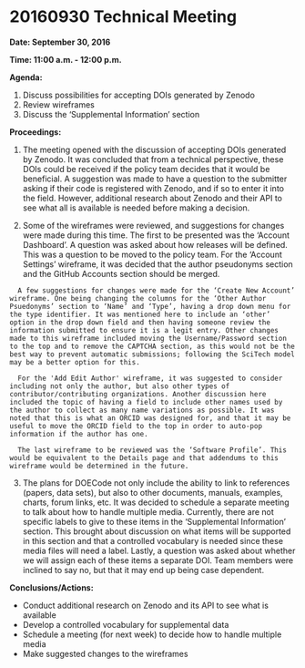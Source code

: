 # 20160930 Technical Meeting
**Date: September 30, 2016**

**Time: 11:00 a.m. - 12:00 p.m.**

**Agenda:**
  1. Discuss possibilities for accepting DOIs generated by Zenodo
  2. Review wireframes
  3. Discuss the ‘Supplemental Information’ section
  
**Proceedings:**
  1.	The meeting opened with the discussion of accepting DOIs generated by Zenodo. It was concluded that from a technical perspective, these DOIs could be received if the policy team decides that it would be beneficial. A suggestion was made to have a question to the submitter asking if their code is registered with Zenodo, and if so to enter it into the field. However, additional research about Zenodo and their API to see what all is available is needed before making a decision.
  
  2.	Some of the wireframes were reviewed, and suggestions for changes were made during this time.  The first to be presented was the ‘Account Dashboard’. A question was asked about how releases will be defined. This was a question to be moved to the policy team. For the ‘Account Settings’ wireframe, it was decided that the author pseudonyms section and the GitHub Accounts section should be merged.
  
      A few suggestions for changes were made for the ‘Create New Account’ wireframe. One being changing the columns for the ‘Other Author Psuedonyms’ section to ‘Name’ and ‘Type’, having a drop down menu for the type identifier. It was mentioned here to include an ‘other’ option in the drop down field and then having someone review the information submitted to ensure it is a legit entry. Other changes made to this wireframe included moving the Username/Password section to the top and to remove the CAPTCHA section, as this would not be the best way to prevent automatic submissions; following the SciTech model may be a better option for this.
  
      For the 'Add Edit Author' wireframe, it was suggested to consider including not only the author, but also other types of contributor/contributing organizations. Another discussion here included the topic of having a field to include other names used by the author to collect as many name variations as possible. It was noted that this is what an ORCID was designed for, and that it may be useful to move the ORCID field to the top in order to auto-pop information if the author has one. 
      
      The last wireframe to be reviewed was the ‘Software Profile’. This would be equivalent to the Details page and that addendums to this wireframe would be determined in the future. 
      
  3.	The plans for DOECode not only include the ability to link to references (papers, data sets), but also to other documents, manuals, examples, charts, forum links, etc. It was decided to schedule a separate meeting to talk about how to handle multiple media. Currently, there are not specific labels to give to these items in the ‘Supplemental Information’ section. This brought about discussion on what items will be supported in this section and that a controlled vocabulary is needed since these media files will need a label. Lastly, a question was asked about whether we will assign each of these items a separate DOI. Team members were inclined to say no, but that it may end up being case dependent. 
  
**Conclusions/Actions:**
- Conduct additional research on Zenodo and its API to see what is available
- Develop a controlled vocabulary for supplemental data
- Schedule a meeting (for next week) to decide how to handle multiple media
-	Make suggested changes to the wireframes
